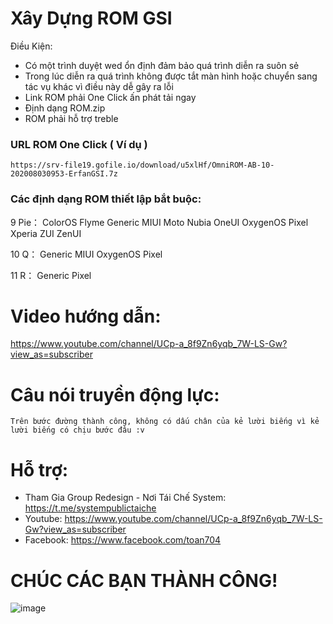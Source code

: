 # Xây Dựng ROM GSI 
Điều Kiện:
- Có một trình duyệt wed ổn định đảm bảo quá trình diễn ra suôn sẻ
- Trong lúc diễn ra quá trình không được tắt màn hình hoặc chuyển sang tác vụ khác vì điều này dễ gây ra lỗi
- Link ROM phải One Click ấn phát tải ngay 
- Định dạng ROM.zip
- ROM phải hỗ trợ treble
### URL ROM One Click ( Ví dụ )
```
https://srv-file19.gofile.io/download/u5xlHf/OmniROM-AB-10-202008030953-ErfanGSI.7z
```
### Các định dạng ROM thiết lập bắt buộc:
9 Pie：
ColorOS Flyme Generic MIUI Moto Nubia OneUI OxygenOS Pixel Xperia ZUI ZenUI

10 Q：
Generic MIUI OxygenOS Pixel

11 R：
Generic Pixel
 
# Video hướng dẫn:
https://www.youtube.com/channel/UCp-a_8f9Zn6yqb_7W-LS-Gw?view_as=subscriber
# Câu nói truyền động lực:
```
Trên bước đường thành công, không có dấu chân của kẻ lười biếng vì kẻ lười biếng có chịu bước đâu :v
```
# Hỗ trợ:
- Tham Gia Group Redesign - Nơi Tái Chế System: https://t.me/systempublictaiche
- Youtube: https://www.youtube.com/channel/UCp-a_8f9Zn6yqb_7W-LS-Gw?view_as=subscriber
- Facebook: https://www.facebook.com/toan704
# CHÚC CÁC BẠN THÀNH CÔNG! 
![image](https://user-images.githubusercontent.com/67217560/88624265-dc899300-d0d0-11ea-99bd-85cc9bb2c331.png)
